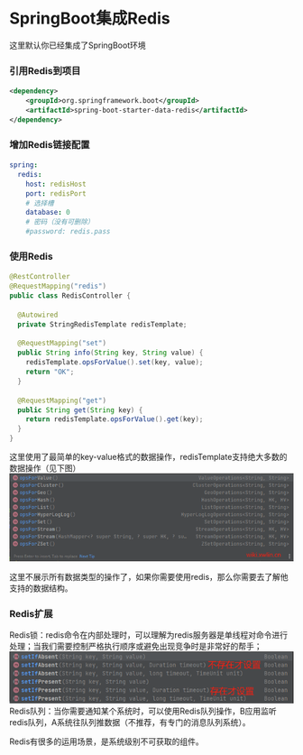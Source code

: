 # SpringBoot集成Redis

这里默认你已经集成了SpringBoot环境

### 引用Redis到项目

```xml
<dependency>
    <groupId>org.springframework.boot</groupId>
    <artifactId>spring-boot-starter-data-redis</artifactId>
</dependency>
```

### 增加Redis链接配置

```yaml
spring:
  redis:
    host: redisHost
    port: redisPort
    # 选择槽
    database: 0
    # 密码（没有可删除）
    #password: redis.pass
```

### 使用Redis

```java
@RestController
@RequestMapping("redis")
public class RedisController {

  @Autowired
  private StringRedisTemplate redisTemplate;

  @RequestMapping("set")
  public String info(String key, String value) {
    redisTemplate.opsForValue().set(key, value);
    return "OK";
  }

  @RequestMapping("get")
  public String get(String key) {
    return redisTemplate.opsForValue().get(key);
  }
}
```

这里使用了最简单的key-value格式的数据操作，redisTemplate支持绝大多数的数据操作（见下图）
![pic0004.png](pic0004.png)

这里不展示所有数据类型的操作了，如果你需要使用redis，那么你需要去了解他支持的数据结构。

### Redis扩展

Redis锁：redis命令在内部处理时，可以理解为redis服务器是单线程对命令进行处理；当我们需要控制严格执行顺序或避免出现竞争时是非常好的帮手；  
![img.png](pic0005.png)  
Redis队列：当你需要通知某个系统时，可以使用Redis队列操作，B应用监听redis队列，A系统往队列推数据（不推荐，有专门的消息队列系统）。  
  

Redis有很多的运用场景，是系统级别不可获取的组件。
